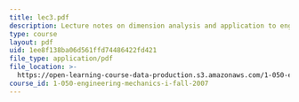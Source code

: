 ```yaml
---
title: lec3.pdf
description: Lecture notes on dimension analysis and application to engineering structures.
type: course
layout: pdf
uid: 1ee8f138ba06d561ffd74486422fd421
file_type: application/pdf
file_location: >-
  https://open-learning-course-data-production.s3.amazonaws.com/1-050-engineering-mechanics-i-fall-2007/1ee8f138ba06d561ffd74486422fd421_lec3.pdf
course_id: 1-050-engineering-mechanics-i-fall-2007
---
```

